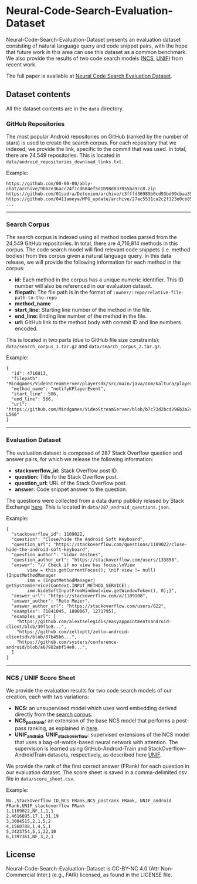 # Neural-Code-Search-Evaluation-Dataset

Neural-Code-Search-Evaluation-Dataset presents an evaluation dataset consisting of natural language query and code snippet pairs, with the hope that future work in this area can use this dataset as a common benchmark. We also provide the results of two code search models ([NCS](https://dl.acm.org/citation.cfm?id=3211353), [UNIF](https://arxiv.org/abs/1905.03813)) from recent work. 

The full paper is available at [Neural Code Search Evaluation Dataset](https://arxiv.org/abs/1908.09804).

## Dataset contents

All the dataset contents are in the `data` directory. 

### GitHub Repositories
The most popular Android repositories on GitHub (ranked by the number of stars) is used to create the search corpus. For each repository that we indexed, we provide the link, specific to the commit that was used. In total, there are 24,549 repositories. This is located in `data/android_repositories_download_links.txt`.

Example: 

    https://github.com/00-00-00/ably-chat/archive/9bb2e36acc24f1cd684ef5d1b98d837055ba9cc8.zip
    https://github.com/01sadra/Detoxiom/archive/c3fffd36989b0cd93bd09cbaa35123b9d605f989.zip
    https://github.com/0411ameya/MPG_update/archive/27ac5531ca2c2f123e0cb854ebcb4d0441e2bc98.zip
    ...

---
### Search Corpus
The search corpus is indexed using all method bodies parsed from the 24,549 GitHub repositories. In total, there are 4,716,814
methods in this corpus. The code search model will find relevant code snippets (i.e. method bodies) from this corpus given a natural language query. In this data release, we will provide the following information for each method in the corpus:

* **id:** Each method in the corpus has a unique numeric identifier. This ID number will also be referenced in our evaluation
dataset.
* **filepath:** The file path is in the format of `:owner/:repo/relative-file-path-to-the-repo`
* **method_name**
* **start_line:** Starting line number of the method in the file.
* **end_line:** Ending line number of the method in the file.
* **url:** GitHub link to the method body with commit ID and line numbers encoded.

This is located in two parts (due to GitHub file size constraints): `data/search_corpus_1.tar.gz` and `data/search_corpus_2.tar.gz`.

Example: 
```
{
  "id": 4716813,
  "filepath": "Mindgames/VideoStreamServer/playersdk/src/main/java/com/kaltura/playersdk/PlayerViewController.java",
  "method_name": "notifyKPlayerEvent",
  "start_line": 506,
  "end_line": 566,
  "url":  "https://github.com/Mindgames/VideoStreamServer/blob/b7c73d2bcd296b3a24f83cf67d6a5998c7a1af6b/playersdk/src/main/java/com/kaltura/playersdk/PlayerViewController.java\#L506-L566"
}
```
---
### Evaluation Dataset
The evaluation dataset is composed of 287 Stack Overflow question and answer pairs, for which we release the following information: 
* **stackoverflow_id:** Stack Overflow post ID.
* **question:** Title fo the Stack Overflow post.
* **question_url:** URL of the Stack Overflow post.
* **answer:** Code snippet answer to the question.

The questions were collected from a data dump publicly relased by Stack Exchange [here](https://archive.org/details/stackexchange). This is located in `data/287_android_questions.json`.

Example:
```
{
  "stackoverflow_id": 1109022,
  "question": "Close/hide the Android Soft Keyboard",
  "question_url": "https://stackoverflow.com/questions/1109022/close-hide-the-android-soft-keyboard",
  "question_author": "Vidar Vestnes",
  "question_author_url": "https://stackoverflow.com/users/133858",
  "answer": "// Check if no view has focus:\nView 
        view = this.getCurrentFocus(); \nif view != null) {InputMethodManager 
        imm = (InputMethodManager) getSystemService(Context.INPUT_METHOD_SERVICE);       
        imm.hideSoftInputFromWindow(view.getWindowToken(), 0);}",
  "answer_url": "https://stackoverflow.com/a/1109108",
  "answer_author": "Reto Meier",
  "answer_author_url": "https://stackoverflow.com/users/822",
  "examples": [1841045, 1800067, 1271795],
  "examples_url": [
    "https://github.com/alextselegidis/easyappointmentsandroid-client/blob/39f1e8...",
    "https://github.com/zelloptt/zello-android-clientsdk/blob/87b45b6...",
    "https://github.com/systers/conference-android/blob/a67982abf54e0...",
  ]
}
```
---
### NCS / UNIF Score Sheet
We provide the evaluation results for two code search models of our creation, each with two variations:
* **NCS:** an unsupervised model which uses word embedding derived directly from the [search corpus](https://dl.acm.org/citation.cfm?id=3211353).
* **NCS<sub>postrank</sub>:** an extension of the base NCS model that performs a post-pass ranking, as explained in [here](https://dl.acm.org/citation.cfm?id=3211353).
* **UNIF<sub>android</sub>**, **UNIF<sub>stackoverflow</sub>**: supervised extensions of the NCS model that uses a bag-of-words-based neural network with attention. The supervision is learned using GitHub-Android-Train and StackOverflow-AndroidTrain datasets, respectively, as described here [UNIF](https://arxiv.org/abs/1905.03813).

We provide the rank of the first correct answer (FRank) for each question in our evaluation dataset. The score sheet is
saved in a comma-delimited csv file in `data/score_sheet.csv`.

Example: 
```
No.,StackOverflow ID,NCS FRank,NCS_postrank FRank, UNIF_android FRank,UNIF_stackoverflow FRank
1,1109022,NF,1,1,1
2,4616095,17,1,31,19
3,3004515,2,1,5,2
4,1560788,1,4,5,1
5,3423754,5,1,22,10
6,1397361,NF,3,2,1
```

## License
Neural-Code-Search-Evaluation-Dataset is CC-BY-NC 4.0 (Attr Non-Commercial Inter.) (e.g., FAIR) licensed, as found in the LICENSE file.
